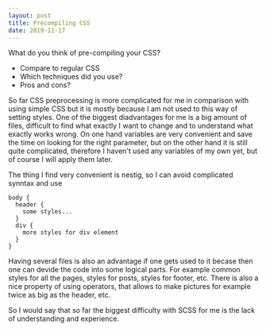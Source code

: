 ```yaml
---
layout: post
title: Precompiling CSS
date: 2019-11-17
---
```


What do you think of pre-compiling your CSS?

* Compare to regular CSS
* Which techniques did you use?
* Pros and cons?

So far CSS preprocessing is more complicated for me in comparison with using simple CSS but it is mostly because I am not used to this way of setting styles.
One of the biggest diadvantages for me is a big amount of files, difficult to find what exactly I want to change and to understand what exactly works wrong.
On one hand variables are very convenient and save the time on looking for the right parameter, but on the other hand it is still quite complicated,
therefore I haven't used any variables of my own yet, but of course I will apply them later.

The thing I find very convenient is nestig, so I can avoid complicated synntax and use

~~~~
body {
  header {
    some styles...
  }
  div {
    more styles for div element
  }
}
~~~~

Having several files is also an advantage if one gets used to it becase then one can devide the code into some logical parts. For example common styles for all the pages,
styles for posts, styles for footer, etc.
There is also a nice property of using operators, that allows to make pictures for example twice as big as the header, etc.

So I would say that so far the biggest difficulty with SCSS for me is the lack of understanding and experience.